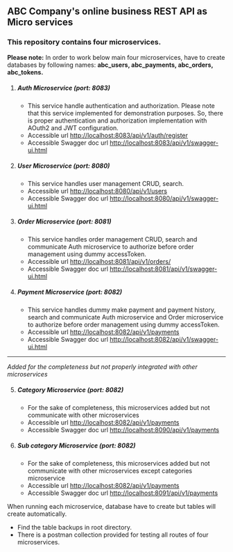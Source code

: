 ## ABC Company's online business REST API as Micro services

### This repository contains four microservices.

<strong> Please note:</strong>  In order to work below main four microservices, have to create databases by following names: <strong> abc_users, abc_payments, abc_orders, abc_tokens.</strong>

1) ##### Auth Microservice (port: 8083)
   - This service handle authentication and authorization.
     Please note that this service implemented for demonstration purposes.
     So, there is proper authentication and authorization implementation
     with AOuth2 and JWT configuration.
   - Accessible url [http://localhost:8083/api/v1/auth/register](http://localhost:8083/api/v1/auth/register)
   - Accessible Swagger doc url [http://localhost:8083/api/v1/swagger-ui.html](http://localhost:8083/api/v1/swagger-ui.html)
2) ##### User Microservice (port: 8080)
   - This service handles user management CRUD, search. 
   - Accessible url [http://localhost:8080/api/v1/users](http://localhost:8080/api/v1/users)
   - Accessible Swagger doc url [http://localhost:8080/api/v1/swagger-ui.html](http://localhost:8080/api/v1/swagger-ui.html)
3) ##### Order Microservice (port: 8081)
    - This service handles order management CRUD, search and communicate
      Auth microservice to authorize before order management using dummy accessToken.
    - Accessible url [http://localhost:8081/api/v1/orders/](http://localhost:8081/api/v1/orders/)
    - Accessible Swagger doc url [http://localhost:8081/api/v1/swagger-ui.html](http://localhost:8081/api/v1/swagger-ui.html)
4) ##### Payment Microservice (port: 8082)
    - This service handles dummy make payment and payment history, search and communicate
      Auth microservice and Order microservice to authorize before order management using dummy accessToken.
    - Accessible url [http://localhost:8082/api/v1/payments](http://localhost:8082/api/v1/payments)
    - Accessible Swagger doc url [http://localhost:8082/api/v1/swagger-ui.html](http://localhost:8082/api/v1/swagger-ui.html)
    
<hr>
<em> Added for the completeness but not properly integrated with other microservices </em>

5) ##### Category Microservice (port: 8082)
    - For the sake of completeness, this microservices added but not communicate with other microservices
    - Accessible url [http://localhost:8082/api/v1/payments](http://localhost:8090/api/v1/categories)
   - Accessible Swagger doc url [http://localhost:8090/api/v1/payments](http://localhost:8092/api/v1/swagger-ui.html)
6) ##### Sub category Microservice (port: 8082)
    - For the sake of completeness, this microservices added but not communicate with other microservices except categories microservice
    - Accessible url [http://localhost:8082/api/v1/payments](http://localhost:8091/api/v1/sub-categories)
   - Accessible Swagger doc url [http://localhost:8091/api/v1/payments](http://localhost:8091/api/v1/swagger-ui.html)

When running each microservice, database have
to create but tables will create automatically.

- Find the table backups in root directory.
- There is a postman collection provided for testing
  all routes of four microservices.